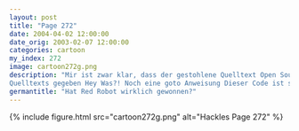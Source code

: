 ```yaml
---
layout: post
title: "Page 272"
date: 2004-04-02 12:00:00
date_orig: 2003-02-07 12:00:00
categories: cartoon
my_index: 272
image: cartoon272g.png
description: "Mir ist zwar klar, dass der gestohlene Quelltext Open Source ist ... aber hast du keine Angst, dass er etwas \"böses\" damit machen könnte Keine Angst, Katrina. Ich hab im Prestons Teil des
Quelltexts gegeben Hey Was?! Noch eine goto Anweisung Dieser Code ist schrecklich Preston Hackles Katrina Vittles"
germantitle: "Hat Red Robot wirklich gewonnen?"
---
```


{% include figure.html src="cartoon272g.png" alt="Hackles Page 272"  %}
